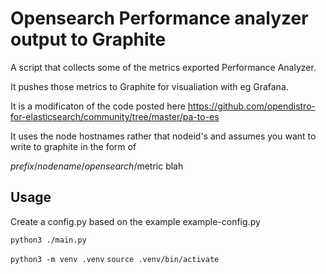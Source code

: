 # Opensearch Performance analyzer output to Graphite

A script that collects some of the metrics exported Performance Analyzer.

It pushes those metrics to Graphite for visualiation with eg Grafana.

It is a modificaton of the code posted here https://github.com/opendistro-for-elasticsearch/community/tree/master/pa-to-es

It uses the node hostnames rather that nodeid's and assumes you want to write to graphite in the form of

$prefix/nodename/opensearch/$metric blah

## Usage

Create a config.py based on the example example-config.py

`python3 ./main.py`

`python3 -m venv .venv` 
`source .venv/bin/activate`
